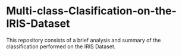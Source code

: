 # Multi-class-Clasification-on-the-IRIS-Dataset
This repository consists of a brief analysis and summary of the classification performed on the IRIS Dataset.
